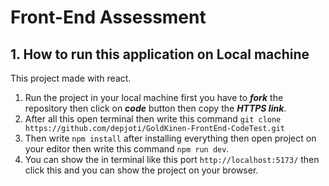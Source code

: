 # Front-End Assessment
## 1. How to run this application on Local machine
This project made with react.

1. Run the project in your local machine first you have to ***fork*** the repository then click on ***code*** button then copy the ***HTTPS link***.
2. After all this open terminal then write this command  ```git clone https://github.com/depjoti/GoldKinen-FrontEnd-CodeTest.git```
3. Then write ```npm install``` after installing everything then open project on your editor then write this command ```npm run dev```.
4. You can show the in terminal like this port ```http://localhost:5173/``` then click this and you can show the project on your browser.
